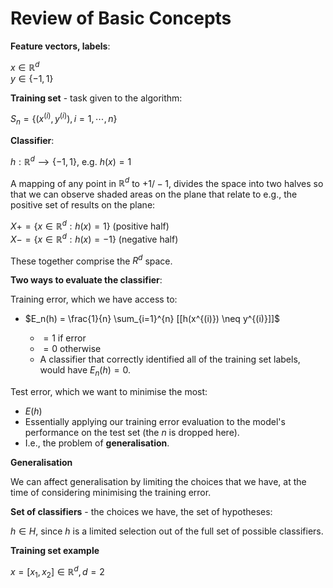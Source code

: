 # Review of Basic Concepts

**Feature vectors, labels**:

$x ∈ ℝ^d$  
$y ∈ \{-1, 1\}$

**Training set** - task given to the algorithm:

$S_n = \{(x^{(i)}, y^{(i)}), i=1,⋯,n\}$

**Classifier**:

$h: ℝ^d ⟶ \{-1, 1\}$, e.g. $h(x) = 1$

A mapping of any point in $ℝ^d$ to $+1/-1$, divides the space into two halves so that we can observe shaded areas on the plane that relate to e.g., the positive set of results on the plane:

$X+ = \{x ∈ ℝ^d: h(x) = 1\}$ (positive half)  
$X- = \{x ∈ ℝ^d: h(x) = -1\}$ (negative half)

These together comprise the $R^d$ space.

**Two ways to evaluate the classifier**:

Training error, which we have access to:

- $E_n(h) = \frac{1}{n} \sum_{i=1}^{n} [[h(x^{(i)}) \neq y^{(i)}]]$

  - $= 1$ if error
  - $= 0$ otherwise
  - A classifier that correctly identified all of the training set labels, would have $E_n(h) = 0$.

Test error, which we want to minimise the most:

- $E(h)$
- Essentially applying our training error evaluation to the model's performance on the test set (the $n$ is dropped here).
- I.e., the problem of **generalisation**.

**Generalisation**

We can affect generalisation by limiting the choices that we have, at the time of considering minimising the training error.

**Set of classifiers** - the choices we have, the set of hypotheses:

$h ∈ H$, since $h$ is a limited selection out of the full set of possible classifiers.

**Training set example**

$x = [x_1, x_2] ∈ ℝ^d, d = 2$
